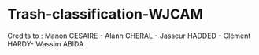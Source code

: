 # Trash-classification-WJCAM

Credits to : Manon CESAIRE - Alann CHERAL - Jasseur HADDED - Clément HARDY- Wassim ABIDA 
